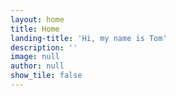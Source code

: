 ```yaml
---
layout: home
title: Home
landing-title: 'Hi, my name is Tom'
description: ''
image: null
author: null
show_tile: false
---
```


